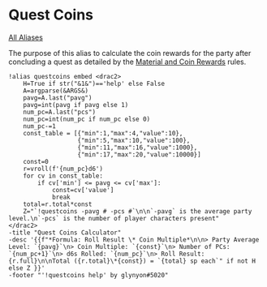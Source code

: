# Quest Coins
[All Aliases](30.01%20Alias%20Overview.md)

The purpose of this alias to calculate the coin rewards for the party after concluding a quest as detailed by the [Material and Coin Rewards](https://github.com/glynyon-5020/apostle_dnd/blob/main/11-19%20Apostle%20D%26D/15%20System%20Mechanics/15.07%20Quests.md#material-and-coin-rewards) rules.

```
!alias questcoins embed <drac2>
	H=True if str("&1&")=='help' else False
	A=argparse(&ARGS&)
	pavg=A.last("pavg")
	pavg=int(pavg if pavg else 1)
	num_pc=A.last("pcs")
	num_pc=int(num_pc if num_pc else 0)
	num_pc-=1
	const_table = [{"min":1,"max":4,"value":10},
				   {"min":5,"max":10,"value":100},
				   {"min":11,"max":16,"value":1000},
				   {"min":17,"max":20,"value":10000}]
    const=0
    r=vroll(f'{num_pc}d6')
    for cv in const_table:
    	if cv['min'] <= pavg <= cv['max']:
	    	const=cv['value']
	    	break
	total=r.total*const
	Z="`!questcoins -pavg # -pcs #`\n\n`-pavg` is the average party level.\n`-pcs` is the number of player characters present"
</drac2>
-title "Quest Coins Calculator"
-desc '{{f"*Formula: Roll Result \* Coin Multiple*\n\n> Party Average Level: `{pavg}`\n> Coin Multiple: `{const}`\n> Number of PCs: `{num_pc+1}`\n> d6s Rolled: `{num_pc}`\n> Roll Result: {r.full}\n\nTotal ({r.total}\*{const}) = `{total} sp each`" if not H else Z }}'
-footer "'!questcoins help' by glynyon#5020"

```